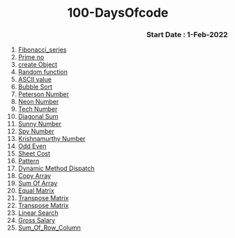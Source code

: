 <h1 align="center">100-DaysOfcode</h1>
<h3 align="right">Start Date : 1-Feb-2022</h3>
<ol>
  <li><a href="https://github.com/thesurojit-das/100-DaysOfcode/blob/main/Fibonacci_series.java">Fibonacci_series </a></li>
  <li><a href="https://github.com/thesurojit-das/100-DaysOfcode/blob/main/Prime_no.java">Prime no</a></li>
  <li><a href="https://github.com/thesurojit-das/100-DaysOfcode/blob/main/Create_Object.java">create Object</a></li>
  <li><a href="https://github.com/thesurojit-das/100-DaysOfcode/blob/main/random.java">Random function</a></li>
  <li><a href="https://github.com/thesurojit-das/100-DaysOfcode/blob/main/ASCII.java">ASCII value</a></li>
  <li><a href="https://github.com/thesurojit-das/100-DaysOfcode/blob/main/sort.java">Bubble Sort </a></li>
  <li><a href="https://github.com/thesurojit-das/100-DaysOfcode/blob/main/Peterson_no.java">Peterson Number</a></li>
  <li><a href="https://github.com/thesurojit-das/100-DaysOfcode/blob/main/Neon_no.java">Neon Number</a></li>
  <li><a href="https://github.com/thesurojit-das/100-DaysOfcode/blob/main/Tech_no.java">Tech Number</a></li>
  <li><a href="https://github.com/thesurojit-das/100-DaysOfcode/blob/main/diagonal_sum.java">Diagonal Sum</a></li>
  <li><a href="https://github.com/thesurojit-das/100-DaysOfcode/blob/main/sunny_no.java">Sunny Number</a></li>  
  <li><a href="https://github.com/thesurojit-das/100-DaysOfcode/blob/main/Spy_no.java">Spy Number</a></li>  
  <li><a href="https://github.com/thesurojit-das/100-DaysOfcode/blob/main/Krishnamurthy_Number.java">Krishnamurthy Number</a></li> 
  <li><a href="https://github.com/thesurojit-das/100-DaysOfcode/blob/main/Odd_Even.java">Odd Even</a></li> 
  <li><a href="https://github.com/thesurojit-das/100-DaysOfcode/blob/main/Sheet_Cost.java">Sheet Cost</a></li> 
  <li><a href="https://github.com/thesurojit-das/100-DaysOfcode/blob/main/Pattern.java">Pattern</a></li> 
  <li><a href="https://github.com/thesurojit-das/100-DaysOfcode/blob/main/Dynamic_method_dispatch.java">Dynamic Method Dispatch</a></li> 
  <li><a href="https://github.com/thesurojit-das/100-DaysOfcode/blob/main/Copy_array.java">Copy Array</a></li>
  <li><a href="https://github.com/thesurojit-das/100-DaysOfcode/blob/main/SumOfArray.java">Sum Of Array</a></li>
  <li><a href="https://github.com/thesurojit-das/100-DaysOfcode/blob/main/EqualMatrix.java">Equal Matrix</a></li>
  <li><a href="https://github.com/thesurojit-das/100-DaysOfcode/blob/main/Transpose_Matrix.java">Transpose Matrix</a></li>
 <li><a href="https://github.com/thesurojit-das/100-DaysOfcode/blob/main/Transpose_Matrix.java">Transpose Matrix</a></li>
 <li><a href="https://github.com/thesurojit-das/100-DaysOfcode/blob/main/Linear_search.java">Linear Search</a></li>
  <li><a href="https://github.com/thesurojit-das/100-DaysOfcode/blob/main/GrossSalary.java">Gross Salary</a></li>
  <li><a href="https://github.com/thesurojit-das/100-DaysOfcode/blob/main/SumOfRowColumn.java">Sum_Of_Row_Column</a></li>
</ol>
